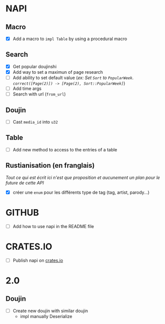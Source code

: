 # NAPI

## Macro
- [x] Add a macro to `impl Table` by using a procedural macro

## Search
- [x] Get popular doujinshi
- [x] Add way to set a maximun of page research
- [ ] Add ability to set default value (*ex: Set `Sort` to `PopularWeek`. `correct([Page(2)]) -> [Page(2), Sort::PopularWeek]`*)
- [ ] Add time args
- [ ] Search with url (`from_url`)

## Doujin
- [ ] Cast `media_id` into `u32`

## Table
- [ ] Add new method to access to the entries of a table

## Rustianisation (en franglais)
*Tout ce qui est écrit ici n'est que proposition et aucunement un plan pour le future de cette API*
- [x] créer une `enum` pour les différents type de tag (tag, artist, parody...)

# GITHUB
- [ ] Add how to use napi in the README file

# CRATES.IO
- [ ] Publish napi on [crates.io](crates.io)

# 2.0

## Doujin
- [ ] Create new doujin with similar doujin
    - impl manually Deserialize